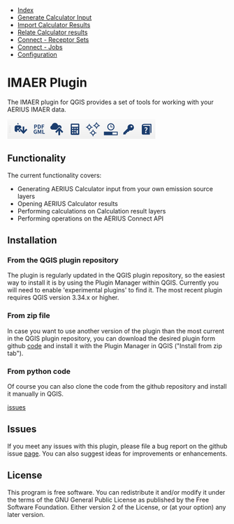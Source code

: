 * [Index](index.md)
* [Generate Calculator Input](01_generate_calc_input.md)
* [Import Calculator Results](04_import_calc_results.md)
* [Relate Calculator results](05_relate_calc_results.md)
* [Connect - Receptor Sets](07_connect_receptor_sets.md)
* [Connect - Jobs](08_connect_jobs.md)
* [Configuration](09_configuration.md)

# IMAER Plugin
The IMAER plugin for QGIS provides a set of tools for working with your AERIUS
IMAER data.

![imaer toolbar](img/imaer_plugin_toolbar.png)

## Functionality

The current functionality covers:
* Generating AERIUS Calculator input from your own emission source layers
* Opening AERIUS Calculator results
* Performing calculations on Calculation result layers
* Performing operations on the AERIUS Connect API

## Installation

### From the QGIS plugin repository

The plugin is regularly updated in the QGIS plugin repository, so the easiest way
to install it is by using the Plugin Manager within QGIS. Currently you will need to
enable 'experimental plugins' to find it. The most recent plugin requires QGIS version
3.34.x or higher.

### From zip file

In case you want to use another version of the plugin than the most current in the QGIS plugin repository, you can download the desired plugin form github
[code](https://github.com/opengeogroep/AERIUS-QGIS-plugins/issues)
and install it with the Plugin Manager in QGIS ("Install from zip tab").

### From python code

Of course you can also clone the code from the github repository and install it
manually in QGIS.

[issues](https://github.com/opengeogroep/AERIUS-QGIS-plugins)


## Issues

If you meet any issues with this plugin, please file a bug report on the
github issue [page](https://github.com/opengeogroep/AERIUS-QGIS-plugins/issues).
You can also suggest ideas for improvements or enhancements.

## License

This program is free software. You can redistribute it and/or modify
it under the terms of the GNU General Public License as published by
the Free Software Foundation. Either version 2 of the License, or
(at your option) any later version.
